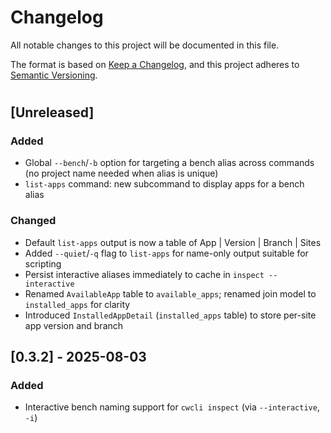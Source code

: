 # Changelog

All notable changes to this project will be documented in this file.

The format is based on [Keep a Changelog](https://keepachangelog.com/en/1.0.0/),
and this project adheres to [Semantic Versioning](https://semver.org/spec/v2.0.0.html).

# <!-- ## [Unreleased] -->
## [Unreleased]

### Added

- Global `--bench`/`-b` option for targeting a bench alias across commands (no project name needed when alias is unique)
- `list-apps` command: new subcommand to display apps for a bench alias

### Changed

- Default `list-apps` output is now a table of App | Version | Branch | Sites
- Added `--quiet`/`-q` flag to `list-apps` for name-only output suitable for scripting
- Persist interactive aliases immediately to cache in `inspect --interactive`
- Renamed `AvailableApp` table to `available_apps`; renamed join model to `installed_apps` for clarity
- Introduced `InstalledAppDetail` (`installed_apps` table) to store per-site app version and branch

## [0.3.2] - 2025-08-03

### Added

- Interactive bench naming support for `cwcli inspect` (via `--interactive`, `-i`)

